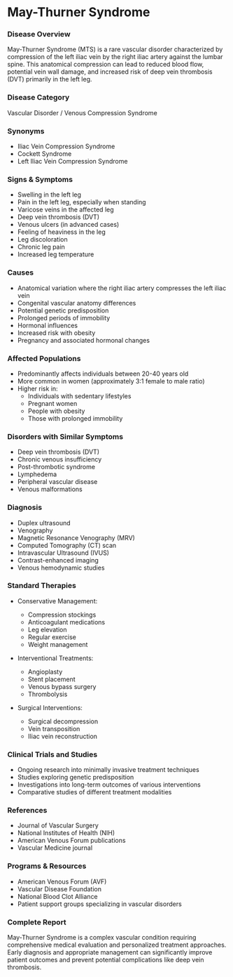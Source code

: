# May-Thurner Syndrome

### Disease Overview
May-Thurner Syndrome (MTS) is a rare vascular disorder characterized by compression of the left iliac vein by the right iliac artery against the lumbar spine. This anatomical compression can lead to reduced blood flow, potential vein wall damage, and increased risk of deep vein thrombosis (DVT) primarily in the left leg.

### Disease Category
Vascular Disorder / Venous Compression Syndrome

### Synonyms
- Iliac Vein Compression Syndrome
- Cockett Syndrome
- Left Iliac Vein Compression Syndrome

### Signs & Symptoms
- Swelling in the left leg
- Pain in the left leg, especially when standing
- Varicose veins in the affected leg
- Deep vein thrombosis (DVT)
- Venous ulcers (in advanced cases)
- Feeling of heaviness in the leg
- Leg discoloration
- Chronic leg pain
- Increased leg temperature

### Causes
- Anatomical variation where the right iliac artery compresses the left iliac vein
- Congenital vascular anatomy differences
- Potential genetic predisposition
- Prolonged periods of immobility
- Hormonal influences
- Increased risk with obesity
- Pregnancy and associated hormonal changes

### Affected Populations
- Predominantly affects individuals between 20-40 years old
- More common in women (approximately 3:1 female to male ratio)
- Higher risk in:
  - Individuals with sedentary lifestyles
  - Pregnant women
  - People with obesity
  - Those with prolonged immobility

### Disorders with Similar Symptoms
- Deep vein thrombosis (DVT)
- Chronic venous insufficiency
- Post-thrombotic syndrome
- Lymphedema
- Peripheral vascular disease
- Venous malformations

### Diagnosis
- Duplex ultrasound
- Venography
- Magnetic Resonance Venography (MRV)
- Computed Tomography (CT) scan
- Intravascular Ultrasound (IVUS)
- Contrast-enhanced imaging
- Venous hemodynamic studies

### Standard Therapies
- Conservative Management:
  - Compression stockings
  - Anticoagulant medications
  - Leg elevation
  - Regular exercise
  - Weight management

- Interventional Treatments:
  - Angioplasty
  - Stent placement
  - Venous bypass surgery
  - Thrombolysis

- Surgical Interventions:
  - Surgical decompression
  - Vein transposition
  - Iliac vein reconstruction

### Clinical Trials and Studies
- Ongoing research into minimally invasive treatment techniques
- Studies exploring genetic predisposition
- Investigations into long-term outcomes of various interventions
- Comparative studies of different treatment modalities

### References
- Journal of Vascular Surgery
- National Institutes of Health (NIH)
- American Venous Forum publications
- Vascular Medicine journal

### Programs & Resources
- American Venous Forum (AVF)
- Vascular Disease Foundation
- National Blood Clot Alliance
- Patient support groups specializing in vascular disorders

### Complete Report
May-Thurner Syndrome is a complex vascular condition requiring comprehensive medical evaluation and personalized treatment approaches. Early diagnosis and appropriate management can significantly improve patient outcomes and prevent potential complications like deep vein thrombosis.